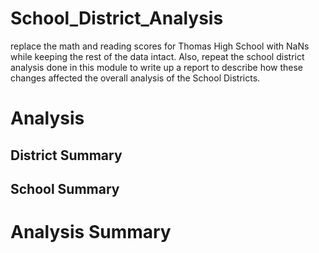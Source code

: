 # School_District_Analysis
replace the math and reading scores for Thomas High School with NaNs while keeping the rest of the data intact. Also, repeat the school district analysis done in this module to write up a report to describe how these changes affected the overall analysis of the School Districts.

# Analysis 
## District Summary


## School Summary


# Analysis Summary

